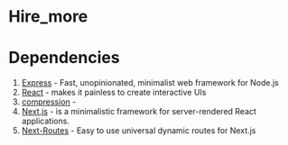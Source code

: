# Hire_more 

# Dependencies 
1. [Express](https://expressjs.com/) - Fast, unopinionated, minimalist web framework for Node.js
2. [React](https://reactjs.org/) - makes it painless to create interactive UIs
3. [compression](https://github.com/expressjs/compression) - 
4. [Next.js](https://github.com/zeit/next.js/) -  is a minimalistic framework for server-rendered React applications.
5. [Next-Routes](https://github.com/fridays/next-routes) - Easy to use universal dynamic routes for Next.js

